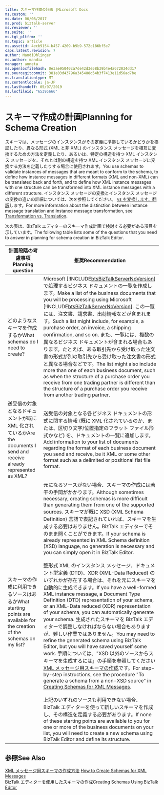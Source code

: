 ```yaml
---
title: スキーマ作成の計画 |Microsoft Docs
ms.custom: ''
ms.date: 06/08/2017
ms.prod: biztalk-server
ms.reviewer: ''
ms.suite: ''
ms.tgt_pltfrm: ''
ms.topic: article
ms.assetid: 4ecb9154-b457-4209-b9b9-572c186bf5e7
caps.latest.revision: 7
author: MandiOhlinger
ms.author: mandia
manager: anneta
ms.openlocfilehash: 0e3ae95040ca7de42d3e58b39b4e4a672034dd17
ms.sourcegitcommit: 381e83d43796a345488d54b3f7413e11d56ad7be
ms.translationtype: MT
ms.contentlocale: ja-JP
ms.lasthandoff: 05/07/2019
ms.locfileid: "65395666"
---
```

# <a name="planning-for-schema-creation"></a><span data-ttu-id="1c1c8-102">スキーマ作成の計画</span><span class="sxs-lookup"><span data-stu-id="1c1c8-102">Planning for Schema Creation</span></span>
<span data-ttu-id="1c1c8-103">スキーマは、メッセージのインスタンスがその定義に準拠しているかどうかを検証したり、異なる形式 (XML と非 XML) のインスタンス メッセージを相互に変換するための方法を定義したり、あるいは、特定の構造を持つ XML インスタンス メッセージを、それとは別の構造を持つ XML インスタンス メッセージに変換する方法を定義したりする場合に使用されます。</span><span class="sxs-lookup"><span data-stu-id="1c1c8-103">You use schemas to validate instances of messages that are meant to conform to the schema, to define how instance messages in different formats (XML and non-XML) can be translated back and forth, and to define how XML instance messages with one structure can be transformed into XML instance messages with a different structure.</span></span> <span data-ttu-id="1c1c8-104">インスタンス メッセージの変換とインスタンス メッセージの変換の違いの詳細については、次を参照してください。 [vs を変換します。翻訳](../core/data-transformation.md)します。</span><span class="sxs-lookup"><span data-stu-id="1c1c8-104">For more information about the distinction between instance message translation and instance message transformation, see [Transformation vs. Translation](../core/data-transformation.md).</span></span>  

 <span data-ttu-id="1c1c8-105">次の表は、BizTalk エディターのスキーマ作成計画で検討する必要がある項目を示しています。</span><span class="sxs-lookup"><span data-stu-id="1c1c8-105">The following table lists some of the questions that you need to answer in planning for schema creation in BizTalk Editor.</span></span>  


|                               <span data-ttu-id="1c1c8-106">計画段階の考慮事項</span><span class="sxs-lookup"><span data-stu-id="1c1c8-106">Planning question</span></span>                                |                                                                                                                                                                                                                                                                                                                                                                                                                                                                                                              <span data-ttu-id="1c1c8-107">推奨</span><span class="sxs-lookup"><span data-stu-id="1c1c8-107">Recommendation</span></span>                                                                                                                                                                                                                                                                                                                                                                                                                                                                                                               |
|--------------------------------------------------------------------------------|-------------------------------------------------------------------------------------------------------------------------------------------------------------------------------------------------------------------------------------------------------------------------------------------------------------------------------------------------------------------------------------------------------------------------------------------------------------------------------------------------------------------------------------------------------------------------------------------------------------------------------------------------------------------------------------------------------------------------------------------------------------------------------------------------------------------------------------------------------------------------------------------------------------------------------------------------------------------------------------------------------------------------------------------|
|                       <span data-ttu-id="1c1c8-108">どのようなスキーマを作成するか</span><span class="sxs-lookup"><span data-stu-id="1c1c8-108">What schemas do I need to create?</span></span>                        |                                                                                                                                                                                                                                                  <span data-ttu-id="1c1c8-109">Microsoft [!INCLUDE[btsBizTalkServerNoVersion](../includes/btsbiztalkservernoversion-md.md)] で処理するビジネス ドキュメントの一覧を作成します。</span><span class="sxs-lookup"><span data-stu-id="1c1c8-109">Make a list of the business documents that you will be processing using Microsoft [!INCLUDE[btsBizTalkServerNoVersion](../includes/btsbiztalkservernoversion-md.md)].</span></span> <span data-ttu-id="1c1c8-110">この一覧には、注文書、請求書、出荷情報などが含まれます。</span><span class="sxs-lookup"><span data-stu-id="1c1c8-110">Such a list might include, for example, a purchase order, an invoice, a shipping confirmation, and so on.</span></span> <span data-ttu-id="1c1c8-111">また、一覧には、複数の異なるビジネス ドキュメントが含まれる場合もあります。たとえば、ある取引先から受け取った注文書の形式が別の取引先から受け取った注文書の形式と異なる場合などです。</span><span class="sxs-lookup"><span data-stu-id="1c1c8-111">The list might also include more than one of each business document, such as when the structure of a purchase order you receive from one trading partner is different than the structure of a purchase order you receive from another trading partner.</span></span>                                                                                                                                                                                                                                                   |
|        <span data-ttu-id="1c1c8-112">送受信の対象となるドキュメントが既に XML 化されているか</span><span class="sxs-lookup"><span data-stu-id="1c1c8-112">Are the documents I send and receive already represented as XML?</span></span>        |                                                                                                                                                                                                                                                                                                                                                                                                                     <span data-ttu-id="1c1c8-113">送受信の対象となる各ビジネス ドキュメントの形式に関する情報 (既に XML 化されているのか、または、区切り文字/位置指定のフラット ファイル形式かなど) を、ドキュメントの一覧に追加します。</span><span class="sxs-lookup"><span data-stu-id="1c1c8-113">Add information to your list of documents regarding the format of each business document you send and receive, be it XML or some other format such as a delimited or positional flat file format.</span></span>                                                                                                                                                                                                                                                                                                                                                                                                                     |
| <span data-ttu-id="1c1c8-114">スキーマの作成に利用できるソースはあるか</span><span class="sxs-lookup"><span data-stu-id="1c1c8-114">What starting points are available for the creation of the schemas on my list?</span></span> | <span data-ttu-id="1c1c8-115">元になるソースがない場合、スキーマの作成には若干の手間がかかります。</span><span class="sxs-lookup"><span data-stu-id="1c1c8-115">Although sometimes necessary, creating schemas is more difficult than generating them from one of the supported sources.</span></span> <span data-ttu-id="1c1c8-116">スキーマが既に XSD (XML Schema Definition) 言語で表記されていれば、スキーマを生成する必要はありません。BizTalk エディターでそのまま開くことができます。</span><span class="sxs-lookup"><span data-stu-id="1c1c8-116">If your schema is already represented in XML Schema definition (XSD) language, no generation is necessary and you can simply open it in BizTalk Editor.</span></span><br /><br /> <span data-ttu-id="1c1c8-117">整形式 XML のインスタンス メッセージ、ドキュメント型定義 (DTD)、XDR (XML-Data Reduced) のいずれかが存在する場合は、それを元にスキーマを自動的に生成できます。</span><span class="sxs-lookup"><span data-stu-id="1c1c8-117">If you have a well-formed XML instance message, a Document Type Definition (DTD) representation of your schema, or an XML-Data reduced (XDR) representation of your schema, you can automatically generate your schema.</span></span> <span data-ttu-id="1c1c8-118">生成されたスキーマを BizTalk エディターで調整しなければならない場合もありますが、難しい作業ではありません。</span><span class="sxs-lookup"><span data-stu-id="1c1c8-118">You may need to refine the generated schema using BizTalk Editor, but you will have saved yourself some work.</span></span> <span data-ttu-id="1c1c8-119">手順については、"XSD 以外のソースからスキーマを生成するには」の手順を参照してください[XML メッセージ用スキーマの作成](../core/how-to-create-schemas-for-xml-messages.md)です。</span><span class="sxs-lookup"><span data-stu-id="1c1c8-119">For step-by-step instructions, see the procedure "To generate a schema from a non-XSD source" in [Creating Schemas for XML Messages](../core/how-to-create-schemas-for-xml-messages.md).</span></span><br /><br /> <span data-ttu-id="1c1c8-120">上記のいずれのソースも利用できない場合、BizTalk エディターを使って新しいスキーマを作成し、その構造を定義する必要があります。</span><span class="sxs-lookup"><span data-stu-id="1c1c8-120">If none of these starting points are available to you for one or more of the business documents on your list, you will need to create a new schema using BizTalk Editor and define its structure.</span></span> |

## <a name="see-also"></a><span data-ttu-id="1c1c8-121">参照</span><span class="sxs-lookup"><span data-stu-id="1c1c8-121">See Also</span></span>  
 <span data-ttu-id="1c1c8-122">[XML メッセージ用スキーマの作成方法](../core/how-to-create-schemas-for-xml-messages.md) </span><span class="sxs-lookup"><span data-stu-id="1c1c8-122">[How to Create Schemas for XML Messages](../core/how-to-create-schemas-for-xml-messages.md) </span></span>  
 [<span data-ttu-id="1c1c8-123">BizTalk エディターを使用したスキーマの作成</span><span class="sxs-lookup"><span data-stu-id="1c1c8-123">Creating Schemas Using BizTalk Editor</span></span>](../core/creating-schemas-using-biztalk-editor.md)